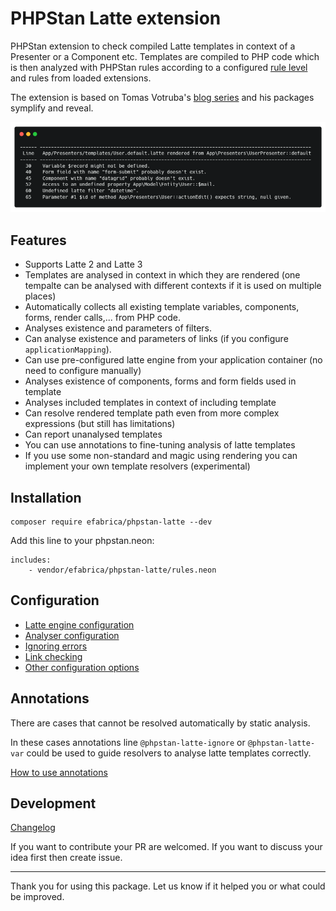 # PHPStan Latte extension
PHPStan extension to check compiled Latte templates in context of a Presenter or a Component etc. Templates are compiled to PHP code which is then analyzed with PHPStan rules according to a configured [rule level](https://phpstan.org/user-guide/rule-levels) and rules from loaded extensions.

The extension is based on Tomas Votruba's [blog series](https://tomasvotruba.com/blog/stamp-static-analysis-of-templates/) and his packages symplify and reveal.

![Preview](docs/preview.png)

## Features

- Supports Latte 2 and Latte 3
- Templates are analysed in context in which they are rendered (one tempalte can be analysed with different contexts if it is used on multiple places)
- Automatically collects all existing template variables, components, forms, render calls,... from PHP code.
- Analyses existence and parameters of filters.
- Can analyse existence and parameters of links (if you configure `applicationMapping`).
- Can use pre-configured latte engine from your application container (no need to configure manually)
- Analyses existence of components, forms and form fields used in template
- Analyses included templates in context of including template
- Can resolve rendered template path even from more complex expressions (but still has limitations)
- Can report unanalysed templates
- You can use annotations to fine-tuning analysis of latte templates
- If you use some non-standard and magic using rendering you can implement your own template resolvers (experimental)

## Installation
```shell
composer require efabrica/phpstan-latte --dev
```

Add this line to your phpstan.neon:
```neon
includes:
    - vendor/efabrica/phpstan-latte/rules.neon
```

## Configuration

* [Latte engine configuration](docs/configuration.md#latte-engine-configuration)
* [Analyser configuration](docs/configuration.md#analyser-configuration)
* [Ignoring errors](docs/configuration.md#ignoring-errors)
* [Link checking](docs/configuration.md#link-checking)
* [Other configuration options](docs/configuration.md#other-configuration-options)

## Annotations

There are cases that cannot be resolved automatically by static analysis. 

In these cases annotations line `@phpstan-latte-ignore` or `@phpstan-latte-var` could be used to guide resolvers to analyse latte templates correctly.

[How to use annotations](docs/annotations.md)

## Development

[Changelog](CHANGELOG.md)

If you want to contribute your PR are welcomed. If you want to discuss your idea first then create issue.

-----

Thank you for using this package. Let us know if it helped you or what could be improved.
